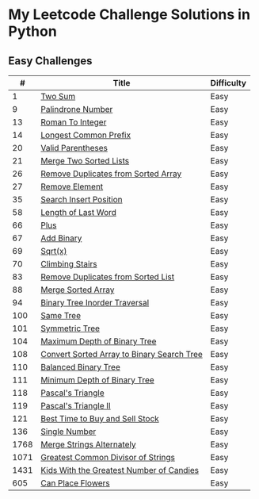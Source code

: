 # My Leetcode Challenge Solutions in Python

## Easy Challenges

| #       |               Title                                                  | Difficulty |
| ------- | ------------------------------------------------------------------   | :-------   |
| 1       |  [Two Sum](https://leetcode.com/problems/two-sum/)                                                         |  Easy      |
| 9       |  [Palindrone Number](https://leetcode.com/problems/palindrone-number/)                                               |  Easy      | 
| 13      |  [Roman To Integer]()                                                |  Easy      | 
| 14      |  [Longest Common Prefix]()                                           |  Easy      | 
| 20      |  [Valid Parentheses]()                                               |  Easy      | 
| 21      |  [Merge Two Sorted Lists]()                                          |  Easy      | 
| 26      |  [Remove Duplicates from Sorted Array]()                             |  Easy      | 
| 27      |  [Remove Element]()                                                  |  Easy      | 
| 35      |  [Search Insert Position]()                                          |  Easy      | 
| 58      |  [Length of Last Word](https://leetcode.com/problems/length-of-last-word/)                                             |  Easy      | 
| 66      |  [Plus](https://leetcode.com/problems/plus-one/)                                                                       |  Easy      | 
| 67     |  [Add Binary](https://leetcode.com/problems/add-binary/)                                                                       |  Easy      | 
| 69     |  [Sqrt(x)](https://leetcode.com/problems/sqrtx/)                                                                       |  Easy      | 
| 70   |  [Climbing Stairs](https://leetcode.com/problems/climbing-stairs/)                                                                       |  Easy      | 
| 83   |  [Remove Duplicates from Sorted List](https://leetcode.com/problems/remove-duplicates-from-sorted-list/)                                                                       |  Easy      | 
| 88   |  [Merge Sorted Array](https://leetcode.com/problems/merge-sorted-array/)                                                                       |  Easy      | 
| 94   |  [Binary Tree Inorder Traversal](https://leetcode.com/problems/binary-tree-inorder-traversal/description/)                                                                       |  Easy      | 
| 100  |  [Same Tree](https://leetcode.com/problems/same-tree/description/)                                                                       |  Easy      | 
| 101 |  [Symmetric Tree](https://leetcode.com/problems/symmetric-tree/description/)                                                                       |  Easy      | 
| 104 |  [Maximum Depth of Binary Tree](https://leetcode.com/problems/maximum-depth-of-binary-tree/description/)                                                                       |  Easy      | 
| 108 |  [ Convert Sorted Array to Binary Search Tree](https://leetcode.com/problems/convert-sorted-array-to-binary-search-tree/description/)                                                                       |  Easy      | 
| 110 |  [  Balanced Binary Tree](https://leetcode.com/problems/balanced-binary-tree/description/)                                                                       |  Easy      | 
| 111 |  [Minimum Depth of Binary Tree](https://leetcode.com/problems/minimum-depth-of-binary-tree/description/)                                                                       |  Easy      | 
| 118 |  [Pascal's Triangle](https://leetcode.com/problems/pascal-triangle/description/)                                                                       |  Easy      | 
| 119 |  [Pascal's Triangle II](https://leetcode.com/problems/pascal-triangle-ii/description/)                                                                       |  Easy      | 
| 121 |  [Best Time to Buy and Sell Stock](https://leetcode.com/problems/best-time-to-buy-and-sell-stock/description/)                                                                       |  Easy      | 
| 136 |  [ Single Number ](https://leetcode.com/problems/single-number/description/)                                                                       |  Easy      | 
| 1768 |  [ Merge Strings Alternately ](https://leetcode.com/problems/merge-strings-alternately/description/)                                                                       |  Easy      | 
| 1071 |  [ Greatest Common Divisor of Strings ](https://leetcode.com/problems/greatest-common-divisor-of-strings/description/)                                                                       |  Easy      | 
| 1431 |  [ Kids With the Greatest Number of Candies ](https://leetcode.com/problems/kids-with-the-greatest-number-of-candies/description/)                                                                       |  Easy      | 
| 605 |  [ Can Place Flowers ](https://leetcode.com/problems/can-place-flowers/description/)                                                                       |  Easy      | 

 
  
